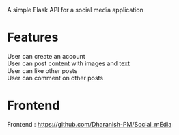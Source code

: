 A simple Flask API for a social media application

# Features
User can create an account  
User can post content with images and text  
User can like other posts  
User can comment on other posts 

# Frontend
Frontend : https://github.com/Dharanish-PM/Social_mEdia
